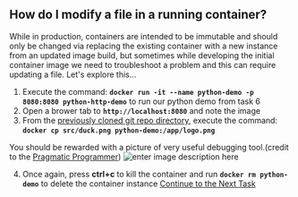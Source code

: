 ## How do I modify a file in a running container?
While in production, containers are intended to be immutable and should only be changed via replacing the existing container with a new instance from an updated image build, but sometimes while developing the initial container image we need to troubleshoot a problem and this can require updating a file. Let's explore this...

 1. Execute the command: **`docker run -it --name python-demo -p 8080:8080 python-http-demo`** to run our python demo from task 6
 2. Open a brower tab to **`http://localhost:8080`** and note the image
 3. From the [previously cloned git repo directory](https://github.com/Burwood/python-http), execute the command: **`docker cp src/duck.png python-demo:/app/logo.png`**
 
 You should be rewarded with a picture of very useful debugging tool.(credit to the [Pragmatic Programmer](https://www.youtube.com/watch?v=huOPVqztPdc))
 ![enter image description here](https://github.com/Burwood/containers101/raw/master/containers_lab/images/duck.png)
 
 
 4. Once again, press **ctrl+c** to kill the container and run **```docker
    rm python-demo```** to delete the container instance 
[Continue to the Next Task](https://github.com/Burwood/containers101/blob/master/containers_lab/task_10.md)
